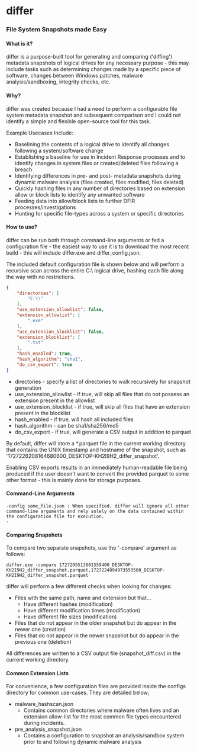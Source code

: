 # differ
### File System Snapshots made Easy

#### What is it?

differ is a purpose-built tool for generating and comparing ('diffing') metadata snapshots of logical drives for any necessary purpose - this may include tasks such as determining changes made by a specific piece of software, changes between Windows patches, malware analysis/sandboxing, integrity checks, etc.

#### Why?

differ was created because I had a need to perform a configurable file system metadata snapshot and subsequent comparison and I could not identify a simple and flexible open-source tool for this task.

Example Usecases Include:
* Baselining the contents of a logical drive to identify all changes following a system/software change
* Establishing a baseline for use in Incident Response processes and to identify changes in system files or created/deleted files following a breach
* Identifying differences in pre- and post- metadata snapshots during dynamic malware analysis (files created, files modified, files deleted)
* Quickly hashing files in any number of directories based on extension allow or block lists to identify any unwanted software
* Feeding data into allow/block lists to further DFIR processes/investigations
* Hunting for specific file-types across a system or specific directories

#### How to use?

differ can be run both through command-line arguments or fed a configuration file - the easiest way to use it is to download the most recent build - this will include differ.exe and differ_config.json.

The included default configuration file is shown below and will perform a recursive scan across the entire C:\ logical drive, hashing each file along the way with no restrictions.

```json
{
    "directories": [
        "C:\\"
    ],
    "use_extension_allowlist": false,
    "extension_allowlist": [
        ".exe"
    ],
    "use_extension_blocklist": false,
    "extension_blocklist": [
        ".txt"
    ],
    "hash_enabled": true,
    "hash_algorithm": "sha1",
    "do_csv_export": true
}
```

* directories - specify a list of directories to walk recursively for snapshot generation
* use_extension_allowlist - if true, will skip all files that do not possess an extension present in the allowlist
* use_extension_blocklist - if true, will skip all files that have an extension present in the blocklist
* hash_enabled - if true, will hash all included files
* hash_algorithm - can be sha1/sha256/md5
* do_csv_export - if true, will generate a CSV output in addition to parquet

By default, differ will store a *.parquet file in the current working directory that contains the UNIX timestamp and hostname of the snapshot, such as '1727226208164680600_DESKTOP-KH2I9H2_differ_snapshot'.

Enabling CSV exports results in an immediately human-readable file being produced if the user doesn't want to convert the provided parquet to some other format - this is mainly done for storage purposes.


#### Command-Line Arguments

```
-config some_file.json : When specified, differ will ignore all other command-line arguments and rely solely on the data contained within the configuration file for execution.
-
```

#### Comparing Snapshots
To compare two separate snapshots, use the '-compare' argument as follows:
```
differ.exe -compare 1727205513801559400_DESKTOP-KH2I9H2_differ_snapshot.parquet,1727224094973553500_DESKTOP-KH2I9H2_differ_snapshot.parquet
```
differ will perform a few different checks when looking for changes:
* Files with the same path, name and extension but that...
  * Have different hashes (modification)
  * Have different modification times (modification)
  * Have different file sizes (modification)
* Files that do not appear in the older snapshot but do appear in the newer one (creation)
* Files that do not appear in the newer snapshot but do appear in the previous one (deletion)

All differences are written to a CSV output file (snapshot_diff.csv) in the current working directory.


#### Common Extension Lists
For convenience, a few configuration files are provided inside the configs directory for common use-cases.  They are detailed below;

* malware_hashscan.json
  * Contains common directories where malware often lives and an extension allow-list for the most common file types encountered during incidents.
* pre_analysis_snapshot.json
  * Contains a configuration to snapshot an analysis/sandbox system prior to and following dynamic malware analysis


